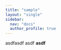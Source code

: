 ```yaml
---
title: "sample"
layout: "single"
sidebar:
  nav: "docs"
  author_profile: true
---
```


asdfasdf
asdf
**asdf**
